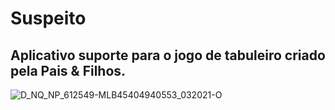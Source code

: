 

# Suspeito
## Aplicativo suporte para o jogo de tabuleiro criado pela Pais & Filhos.

![D_NQ_NP_612549-MLB45404940553_032021-O](https://user-images.githubusercontent.com/43748428/119557243-4d8fea80-bd76-11eb-8e63-42a4e32597b6.jpg)
